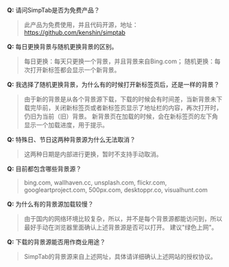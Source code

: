 **Q:** 请问SimpTab是否为免费产品？
> 此产品为免费使用，并且代码开源，地址：<https://github.com/kenshin/simptab>

**Q:** 每日更换背景与随机更换背景的区别。
> 每日更换：每天只更换一个背景，并且背景来自Bing.com；
> 随机更换：每次打开新标签都会显示一个新背景。

**Q:** 我选择了随机更换背景，为什么有的时候打开新标签页后，还是一样的背景？
> 由于新的背景是从各个背景源下载，下载的时候会有时间差，当新背景未下载完毕前，关闭新标签页或者新标签页显示了地址栏的内容，再次打开时，仍旧为当前（旧）背景。
> 新背景页在加载的时候，会在新标签页的左下角显示一个加载进度，用于提示。

**Q:** 特殊日、节日这两种背景源为什么无法取消？
> 这两种日期是内部进行更换，暂时不支持手动取消。

**Q:** 目前都包含哪些背景源？
> bing.com, wallhaven.cc, unsplash.com, flickr.com, googleartproject.com, 500px.com, desktoppr.co, visualhunt.com

**Q:** 为什么有的背景源加载较慢？
> 由于国内的网络环境比较复杂，所以，并不是每个背景源都能访问到，所以最好手动在浏览器里面确认上述背景源是否可以打开。
> 建议"绿色上网"。

**Q:** 下载的背景源能否用作商业用途？
> SimpTab的背景源来自上述网址，具体请详细确认上述网站的授权协议。
